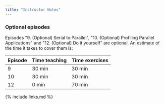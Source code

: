 ```yaml
---
title: "Instructor Notes"
---
```


### Optional episodes

Episodes "9. (Optional) Serial to Parallel", "10. (Optional) Profiling
Parallel Applications" and "12. (Optional) Do it yourself" are
optional. An estimate of the time it takes to cover them is:

| Episode | Time teaching | Time exercises |
| ------- | ------------- | -------------- |
| 9       | 30 min        | 30 min         |
| 10      | 30 min        | 30 min         |
| 12      | 0 min         | 70 min         |


{% include links.md %}
